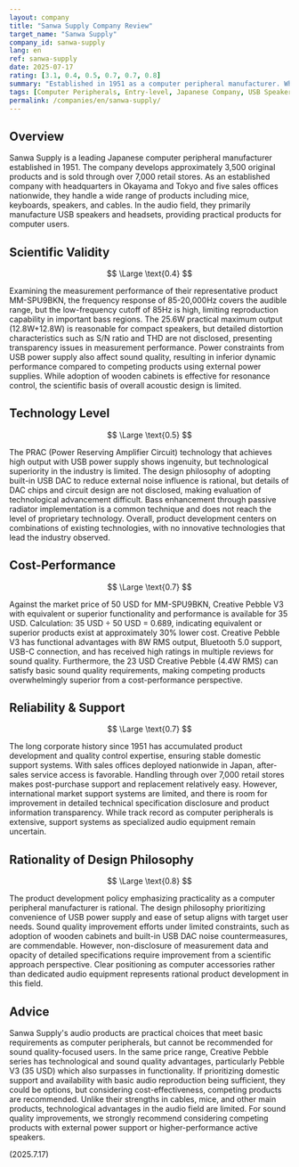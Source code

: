 ```yaml
---
layout: company
title: "Sanwa Supply Company Review"
target_name: "Sanwa Supply"
company_id: sanwa-supply
lang: en
ref: sanwa-supply
date: 2025-07-17
rating: [3.1, 0.4, 0.5, 0.7, 0.7, 0.8]
summary: "Established in 1951 as a computer peripheral manufacturer. While expanding into audio products like USB speakers, performance lags behind latest technologies in sound quality aspects."
tags: [Computer Peripherals, Entry-level, Japanese Company, USB Speakers]
permalink: /companies/en/sanwa-supply/
---
```

## Overview

Sanwa Supply is a leading Japanese computer peripheral manufacturer established in 1951. The company develops approximately 3,500 original products and is sold through over 7,000 retail stores. As an established company with headquarters in Okayama and Tokyo and five sales offices nationwide, they handle a wide range of products including mice, keyboards, speakers, and cables. In the audio field, they primarily manufacture USB speakers and headsets, providing practical products for computer users.

## Scientific Validity

$$ \Large \text{0.4} $$

Examining the measurement performance of their representative product MM-SPU9BKN, the frequency response of 85-20,000Hz covers the audible range, but the low-frequency cutoff of 85Hz is high, limiting reproduction capability in important bass regions. The 25.6W practical maximum output (12.8W+12.8W) is reasonable for compact speakers, but detailed distortion characteristics such as S/N ratio and THD are not disclosed, presenting transparency issues in measurement performance. Power constraints from USB power supply also affect sound quality, resulting in inferior dynamic performance compared to competing products using external power supplies. While adoption of wooden cabinets is effective for resonance control, the scientific basis of overall acoustic design is limited.

## Technology Level

$$ \Large \text{0.5} $$

The PRAC (Power Reserving Amplifier Circuit) technology that achieves high output with USB power supply shows ingenuity, but technological superiority in the industry is limited. The design philosophy of adopting built-in USB DAC to reduce external noise influence is rational, but details of DAC chips and circuit design are not disclosed, making evaluation of technological advancement difficult. Bass enhancement through passive radiator implementation is a common technique and does not reach the level of proprietary technology. Overall, product development centers on combinations of existing technologies, with no innovative technologies that lead the industry observed.

## Cost-Performance

$$ \Large \text{0.7} $$

Against the market price of 50 USD for MM-SPU9BKN, Creative Pebble V3 with equivalent or superior functionality and performance is available for 35 USD. Calculation: 35 USD ÷ 50 USD = 0.689, indicating equivalent or superior products exist at approximately 30% lower cost. Creative Pebble V3 has functional advantages with 8W RMS output, Bluetooth 5.0 support, USB-C connection, and has received high ratings in multiple reviews for sound quality. Furthermore, the 23 USD Creative Pebble (4.4W RMS) can satisfy basic sound quality requirements, making competing products overwhelmingly superior from a cost-performance perspective.

## Reliability & Support

$$ \Large \text{0.7} $$

The long corporate history since 1951 has accumulated product development and quality control expertise, ensuring stable domestic support systems. With sales offices deployed nationwide in Japan, after-sales service access is favorable. Handling through over 7,000 retail stores makes post-purchase support and replacement relatively easy. However, international market support systems are limited, and there is room for improvement in detailed technical specification disclosure and product information transparency. While track record as computer peripherals is extensive, support systems as specialized audio equipment remain uncertain.

## Rationality of Design Philosophy

$$ \Large \text{0.8} $$

The product development policy emphasizing practicality as a computer peripheral manufacturer is rational. The design philosophy prioritizing convenience of USB power supply and ease of setup aligns with target user needs. Sound quality improvement efforts under limited constraints, such as adoption of wooden cabinets and built-in USB DAC noise countermeasures, are commendable. However, non-disclosure of measurement data and opacity of detailed specifications require improvement from a scientific approach perspective. Clear positioning as computer accessories rather than dedicated audio equipment represents rational product development in this field.

## Advice

Sanwa Supply's audio products are practical choices that meet basic requirements as computer peripherals, but cannot be recommended for sound quality-focused users. In the same price range, Creative Pebble series has technological and sound quality advantages, particularly Pebble V3 (35 USD) which also surpasses in functionality. If prioritizing domestic support and availability with basic audio reproduction being sufficient, they could be options, but considering cost-effectiveness, competing products are recommended. Unlike their strengths in cables, mice, and other main products, technological advantages in the audio field are limited. For sound quality improvements, we strongly recommend considering competing products with external power support or higher-performance active speakers.

(2025.7.17)
